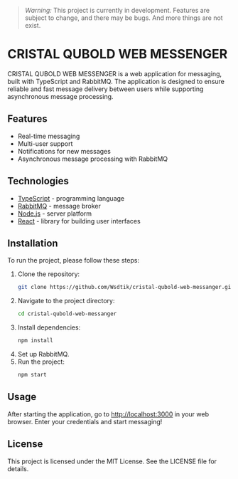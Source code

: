 
> *Warning:* This project is currently in development. Features are subject to change, and there may be bugs. And more things are not exist.

# CRISTAL QUBOLD WEB MESSENGER

CRISTAL QUBOLD WEB MESSENGER is a web application for messaging, built with TypeScript and RabbitMQ. The application is designed to ensure reliable and fast message delivery between users while supporting asynchronous message processing.

## Features
- Real-time messaging
- Multi-user support
- Notifications for new messages
- Asynchronous message processing with RabbitMQ

## Technologies
- [TypeScript](https://www.typescriptlang.org/) - programming language
- [RabbitMQ](https://www.rabbitmq.com/) - message broker
- [Node.js](https://nodejs.org/) - server platform
- [React](https://reactjs.org/) - library for building user interfaces

## Installation
To run the project, please follow these steps:

1. Clone the repository:
   ```bash
   git clone https://github.com/Wsdtik/cristal-qubold-web-messanger.git
   ```
2. Navigate to the project directory:
   ```bash
   cd cristal-qubold-web-messanger
   ```
3. Install dependencies:
   ```bash
   npm install
   ```
4. Set up RabbitMQ.
5. Run the project:
   ```bash
   npm start
   ```

## Usage
After starting the application, go to [http://localhost:3000](http://localhost:3000) in your web browser. Enter your credentials and start messaging!

## License
This project is licensed under the MIT License. See the LICENSE file for details.
